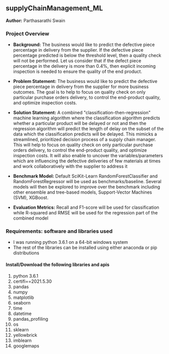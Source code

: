 ## **supplyChainManagement_ML**

**Author:** Parthasarathi Swain


### Project Overview

- **Background:** The business would like to predict the defective piece percentage in delivery from the supplier. If the defective piece percentage predicted is below the threshold level, then a quality check will not be performed. Let us consider that if the defect piece percentage in the delivery is more than 0.4%, then explicit incoming inspection is needed to ensure the quality of the end product.  



- **Problem Statement:** The business would like to predict the defective piece percentage in delivery from the supplier for more business outcomes. The goal is to help to focus on quality check on only particular purchase orders delivery, to control the end-product quality, and optimize inspection costs.



- **Solution Statement:** A combined "classification-then-regression" machine learning algorithm where the classification algorithm predicts whether a particular product will be delayed or not and then the regression algorithm will predict the length of delay on the subset of the data which the classification predicts will be delayed. This mimicks a streamlined, prioritized decision process of a supply chain manager. This will help to focus on quality check on only particular purchase orders delivery, to control the end-product quality, and optimize inspection costs. It will also enable to uncover the variables/parameters which are influencing the defective deliveries of few materials at times and work collaboratively with the supplier to address it



- **Benchmark Model:** Default SciKit-Learn RandomForestClassifier and RandomForestRegressor will be used as benchmarks/baseline. Several models will then be explored to improve over the benchmark including other ensemble and tree-based models, Support-Vector Machines (SVM), XGBoost.  



- **Evaluation Metrics:** Recall and F1-score will be used for classification while R-squared and RMSE will be used for the regression part of the combined model  



### Requirements: software and libraries used
- I was running python 3.6.1 on a 64-bit windows system
- The rest of the libraries can be installed using either anaconda or pip distributions


#### Install/Download the following libraries and apis 
1. python 3.6.1 
2. certifi==2021.5.30
3. pandas
4. numpy
5. matplotlib
6. seaborn
7. time
8. datetime
9. pandas_profiling
12. os
13. sklearn
14. yellowbrick
15. imblearn
16. googlemaps


